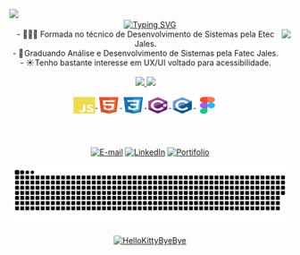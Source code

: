 <img src="https://64.media.tumblr.com/005e37a86478a9c92da7d4d3d7464b40/2bd29f0062317531-b1/s400x600/c7edc142895bc810339223dfddf2aa57ced0c32b.gif" width="1000"/>
  
<br>

  <div align="center">
  <a href="https://git.io/typing-svg">
    <img src="https://readme-typing-svg.demolab.com?font=EB+Garamond&weight=500&size=22&pause=1000&color=FF35A6&center=true&vCenter=true&random=false&width=435&lines=%E0%BC%9A%E2%9C%A7%E2%81%8E%E2%81%BA%CB%B3Oi!+Eu+sou+a+Ana%CB%B3%E2%81%BA%E2%81%8E%E2%9C%A7%E0%BC%9A+" alt="Typing SVG">
  </a>
</div>

<img align="right" height="150" src="https://media.giphy.com/media/vvcvtGPa4hSiN4TgeY/giphy.gif"/>

<div align="center">
- 👩🏾‍💻 Formada no técnico de Desenvolvimento de Sistemas pela Etec Jales.
</div>
<div align="center">
- 🌻 Graduando Análise e Desenvolvimento de Sistemas pela Fatec Jales.
</div>
<div align="center">
- ☀️ Tenho bastante interesse em UX/UI voltado para acessibilidade.   
</div>
<br> 

<div align="center">
  <a href="https://github.com/heyyana/">
  <img height="165em" src="https://github-readme-stats.vercel.app/api?username=heyyana&show_icons=true&theme=dark&include_all_commits=true&count_private=true"/>
  <img height="165em" src="https://github-readme-stats.vercel.app/api/top-langs/?username=heyyana&layout=compact&langs_count=7&theme=dark"/>
</div>

<div align="center" style="display: inline_block"><br>

  <img align="center" alt="Js logo" height="30" width="40" src="https://raw.githubusercontent.com/devicons/devicon/master/icons/javascript/javascript-plain.svg">
  <img align="center" alt="HTML logo" height="30" width="40" src="https://raw.githubusercontent.com/devicons/devicon/master/icons/html5/html5-original.svg">
  <img align="center" alt="CSS logo" height="30" width="40" src="https://raw.githubusercontent.com/devicons/devicon/master/icons/css3/css3-original.svg">
  <img align="center" alt="Csharp logo" height="30" width="40" src="https://raw.githubusercontent.com/devicons/devicon/master/icons/csharp/csharp-original.svg">
  <img align="center" alt="C logo" height="30" width="40" src="https://raw.githubusercontent.com/devicons/devicon/master/icons/c/c-original.svg">
 <img align="center" alt="figma logo" height="30" width="40" src="https://raw.githubusercontent.com/devicons/devicon/master/icons/figma/figma-original.svg">
</div>

##
<div align="center"> 

<br>

[![E-mail](https://img.shields.io/badge/-Gmail-000?style=for-the-badge&logo=gmail&logoColor=ff31a7&color:FFF)](mailto:anaacconceicao@gmail.com)
[![LinkedIn](https://img.shields.io/badge/-LinkedIn-000?style=for-the-badge&logo=linkedin&logoColor=ff31a7&color:FFF)](https://www.linkedin.com/in/anacarolinaconceicao/)
[![Portifolio](https://img.shields.io/badge/Portfólio-000?style=for-the-badge&logo=devdotto&logoColor=ff31a7&color:FFF)](https://www.behance.net/heyyanaa)
 
![Snake animation](https://github.com/heyyana/heyyana/blob/output/github-contribution-grid-snake.svg)

<p align= "center">
  <a href="https://emoji.gg/emoji/5349-hellokittybyebye"><img src="https://cdn3.emoji.gg/emojis/5349-hellokittybyebye.png" width="120px" height="120px" alt="HelloKittyByeBye"></a>
</p>
